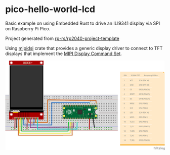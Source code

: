 # pico-hello-world-lcd
Basic example on using Embedded Rust to drive an ILI9341 display via SPI on Raspberry Pi Pico.

Project generated from [rp-rs/rp2040-project-template](https://github.com/rp-rs/rp2040-project-template)

Using [mipidsi](https://docs.rs/mipidsi/latest/mipidsi/) crate that provides a generic display driver to connect to TFT displays that implement the [MIPI Display Command Set](https://www.mipi.org/specifications/display-command-set).

![Hardware setup](images/PicoILI9341_bb.png)